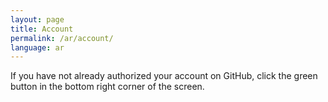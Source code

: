 ```yaml
---
layout: page
title: Account
permalink: /ar/account/
language: ar
---
```


If you have not already authorized your account on GitHub, click the green button in the bottom right corner of the screen. 


